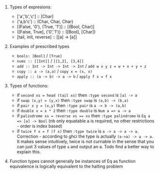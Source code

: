1. Types of expresions:

   - ['a','b','c'] :: [Char]
   - ('a,b'c') :: (Char, Char, Char)
   - [(False, '0'), (True, '1')] :: [(Bool, Char)]
   - ([False, True], ('0','1')) :: ([Bool], [Char])
   - [tail, init, reverse] :: [[a] -> [a]]

2. Examples of prescribed types

   - `bools: [Bool]` / `[True]`
   - `nums :: [[Int]]` / `[[1,2], [3,4]]`
   - `add :: Int -> Int -> Int -> Int` / `add w x y z = w + x + y + z`
   - `copy :: a -> (a,a)` / `copy x = (x, x)`
   - `apply :: (a -> b) -> a -> b` / `apply f x = f x`

3. Types of functions:
   - if `second xs = head (tail xs)` then `:type second` is `[a] -> a`
   - if `swap (x,y) = (y,x)` then `:type swap` is `(a,b) -> (b,a)`
   - if `pair x y = (x,y)` then `:type pair` is `a -> b -> (a,b)`
   - if `double x = x * 2` then `:type double` is `Num a => a -> a`
   - if `palindrome xs = reverse xs == xs` then `:type palindrome` is `Eq a => [a] -> Bool` (nb only equatable a is required, no other restrictions - order is index based)
   - if `twice f x = f (f x)` then `:type twice` is `a -> a -> a -> a`. Correction - according to ghci the type is actually `(a->a) -> a -> a`. It makes sense intuitively, twice is not curriable in the sense that you can just 3 values of type `a` and output an a. Todo find a better way to explain this.
4. Function types cannot generally be instances of Eq as function equivalence is logically equivalent to the halting problem
